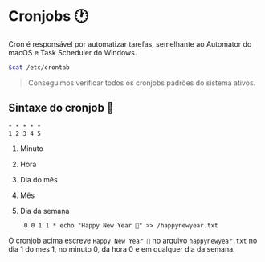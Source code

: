 # Cronjobs 🕐

Cron é responsável por automatizar tarefas, semelhante ao Automator do macOS e Task Scheduler do Windows.

```bash
$cat /etc/crontab
```
> Conseguimos verificar todos os cronjobs padrões do sistema ativos.

## Sintaxe do cronjob 📄

    * * * * *
    1 2 3 4 5

1. Minuto
2. Hora
3. Dia do mês
4. Mês
5. Dia da semana




    ` 0 0 1 1 * echo "Happy New Year 🎉" >> /happynewyear.txt`

O cronjob acima escreve `Happy New Year 🎉` no arquivo `happynewyear.txt` no dia 1 do mes 1, no minuto 0, da hora 0 e em qualquer dia da semana.